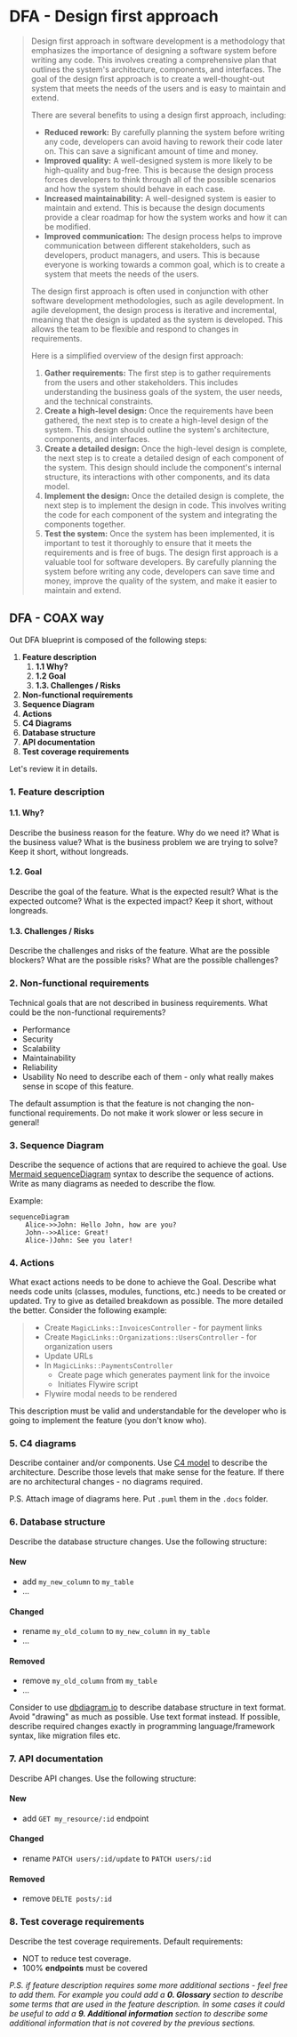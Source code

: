 # DFA - Design first approach

> Design first approach in software development is a methodology that emphasizes the importance of designing a software system before writing any code. This involves creating a comprehensive plan that outlines the system's architecture, components, and interfaces. The goal of the design first approach is to create a well-thought-out system that meets the needs of the users and is easy to maintain and extend.
>
> There are several benefits to using a design first approach, including:
> 
> * **Reduced rework:** By carefully planning the system before writing any code, developers can avoid having to rework their code later on. This can save a significant amount of time and money.
> * **Improved quality:** A well-designed system is more likely to be high-quality and bug-free. This is because the design process forces developers to think through all of the possible scenarios and how the system should behave in each case.
> * **Increased maintainability:** A well-designed system is easier to maintain and extend. This is because the design documents provide a clear roadmap for how the system works and how it can be modified.
> * **Improved communication:** The design process helps to improve communication between different stakeholders, such as developers, product managers, and users. This is because everyone is working towards a common goal, which is to create a system that meets the needs of the users.
> 
> The design first approach is often used in conjunction with other software development methodologies, such as agile development. In agile development, the design process is iterative and incremental, meaning that the design is updated as the system is developed. This allows the team to be flexible and respond to changes in requirements.
> 
> Here is a simplified overview of the design first approach:
> 1. **Gather requirements:** The first step is to gather requirements from the users and other stakeholders. This includes understanding the business goals of the system, the user needs, and the technical constraints.
> 2. **Create a high-level design:** Once the requirements have been gathered, the next step is to create a high-level design of the system. This design should outline the system's architecture, components, and interfaces.
> 3. **Create a detailed design:** Once the high-level design is complete, the next step is to create a detailed design of each component of the system. This design should include the component's internal structure, its interactions with other components, and its data model.
> 4. **Implement the design:** Once the detailed design is complete, the next step is to implement the design in code. This involves writing the code for each component of the system and integrating the components together.
> 5. **Test the system:** Once the system has been implemented, it is important to test it thoroughly to ensure that it meets the requirements and is free of bugs.
> The design first approach is a valuable tool for software developers. By carefully planning the system before writing any code, developers can save time and money, improve the quality of the system, and make it easier to maintain and extend. 

## DFA - COAX way 

Out DFA blueprint is composed of the following steps:
1. **Feature description**
    1. **1.1 Why?**
    1. **1.2 Goal**
    1. **1.3. Challenges / Risks**
1. **Non-functional requirements**
1. **Sequence Diagram**
1. **Actions**
1. **C4 Diagrams**
1. **Database structure**
1. **API documentation**
1. **Test coverage requirements**

Let's review it in details.

### 1. Feature description
#### 1.1. Why?
Describe the business reason for the feature. Why do we need it? What is the business value? What is the business problem we are trying to solve? Keep it short, without longreads.

#### 1.2. Goal
Describe the goal of the feature. What is the expected result? What is the expected outcome? What is the expected impact? Keep it short, without longreads.

#### 1.3. Challenges / Risks
Describe the challenges and risks of the feature. What are the possible blockers? What are the possible risks? What are the possible challenges?

### 2. Non-functional requirements
Technical goals that are not described in business requirements.
What could be the non-functional requirements?
- Performance
- Security
- Scalability
- Maintainability
- Reliability
- Usability
No need to describe each of them - only what really makes sense in scope of this feature.

The default assumption is that the feature is not changing the non-functional requirements.
Do not make it work slower or less secure in general!

### 3. Sequence Diagram
Describe the sequence of actions that are required to achieve the goal.
Use [Mermaid sequenceDiagram](https://mermaid.js.org/syntax/sequenceDiagram.html) syntax to describe the sequence of actions.
Write as many diagrams as needed to describe the flow.

Example:
```mermaid
sequenceDiagram
    Alice->>John: Hello John, how are you?
    John-->>Alice: Great!
    Alice-)John: See you later!
```

### 4. Actions
What exact actions needs to be done to achieve the Goal. Describe what needs code units (classes, modules, functions, etc.) needs to be created or updated.
Try to give as detailed breakdown as possible. The more detailed the better. Consider the following example:
> - Create `MagicLinks::InvoicesController` - for payment links
> - Create `MagicLinks::Organizations::UsersController` - for organization users
> - Update URLs
> - In `MagicLinks::PaymentsController`
>   - Create page which generates payment link for the invoice
>   - Initiates Flywire script
>  - Flywire modal needs to be rendered

This description must be valid and understandable for the developer who is going to implement the feature (you don't know who).

### 5. C4 diagrams
Describe container and/or components. Use [C4 model](https://wiki.chervona-ruta.xyz/books/engineering-project-repository-documentation/page/uml-c4-description) to describe the architecture.
Describe those levels that make sense for the feature. If there are no architectural changes - no diagrams required.

P.S. Attach image of diagrams here. Put `.puml` them in the `.docs` folder.

### 6. Database structure

Describe the database structure changes. Use the following structure:

#### New
- add `my_new_column` to `my_table`
- ...

#### Changed
- rename `my_old_column` to `my_new_column` in `my_table`
- ...

#### Removed
- remove `my_old_column` from `my_table`
- ...

Consider to use [dbdiagram.io](https://dbdiagram.io/home) to describe database structure in text format.
Avoid "drawing" as much as possible. Use text format instead. If possible, describe required changes exactly in programming language/framework syntax, like migration files etc.

### 7. API documentation

Describe API changes. Use the following structure:

#### New
- add `GET my_resource/:id` endpoint

#### Changed
- rename `PATCH users/:id/update` to `PATCH users/:id`

#### Removed
- remove `DELTE posts/:id`

### 8. Test coverage requirements

Describe the test coverage requirements.
Default requirements: 
- NOT to reduce test coverage.
- 100% **endpoints** must be covered


_P.S. if feature description requires some more additional sections - feel free to add them.
For example you could add a **0. Glossary** section to describe some terms that are used in the feature description.
In some cases it could be useful to add a **9. Additional information** section to describe some additional information that is not covered by the previous sections._

